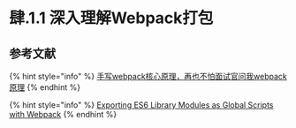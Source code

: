 # 肆.1.1 深入理解Webpack打包

## 参考文献

{% hint style="info" %}
[手写webpack核心原理，再也不怕面试官问我webpack原理](https://mp.weixin.qq.com/s/TTIRDG15T3l5VDm8SrUZWg)
{% endhint %}

{% hint style="info" %}
[Exporting ES6 Library Modules as Global Scripts with Webpack](https://siawyoung.com/coding/javascript/exporting-es6-modules-as-single-scripts-with-webpack.html)
{% endhint %}



